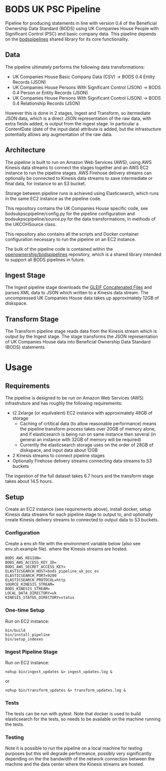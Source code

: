 # BODS UK PSC Pipeline

Pipeline for producing statements in line with version 0.4 of the Beneficial Ownership Data Standard (BODS) 
using UK Companies House People with Significant Control (PSC) and basic company data. This pipeline depends on 
the [bodspipelines](https://github.com/openownership/bodspipelines) shared library for its core functionality.

## Data

The pipeline ultimately performs the following data transformations:

* UK Companies House Basic Company Data (CSV) -> BODS 0.4 Entity Records (JSON)
* UK Companies House Persons With Significant Control (JSON) -> BODS 0.4 Person or Entity Records (JSON)
* UK Companies House Persons With Significant Control (JSON) -> BODS 0.4 Relationship Records (JSON)

However this is done in 2 stages, Ingest and Transform, so itermediate JSON data, which is a direct JSON
representation of the raw data, with extra fields added, is output from the ingest stage. In particular a 
ContentDate (date of the input data) attribute is added, but the infrastucture potentially allows any
augmentation of the raw data. 

## Architecture

The pipeline is built to run on Amazon Web Services (AWS), using AWS Kinesis data streams to connect
the stages together and an AWS EC2 instance to run the pipeline stages. AWS Firehose delivery 
streams can optionally be connected to Kinesis data streams to save intermediate or final data, for instance
to an S3 bucket.

Storage between pipeline runs is achieved using Elasticsearch, which runs in the same EC2 instance
as the pipeline code. 

This repository contains the UK Companies House specific code, see bodsukpscpipeline/config.py for the 
pipeline configuration and bodsukpscpipeline/source.py for the data transformations, in methods of the
UKCOHSource class. 

This repository also contains all the scripts and Docker
container configuration necessary to run the pipeline on an EC2 instance.

The bulk of the pipeline code is contained within the 
[openownership/bodspipelines](https://github.com/openownership/bodspipelines) 
repository, which is a shared library intended to support all BODS pipelines in future. 

## Ingest Stage

The Ingest pipeline stage downloads the 
[GLEIF Concatenated Files](https://www.gleif.org/en/lei-data/gleif-concatenated-file/download-the-concatenated-file)
and parses XML data to JSON which written to a Kinesis data stream. The uncompressed UK Companies House data takes
up approximately 12GB of diskspace.

## Transform Stage

The Transform pipeline stage reads data from the Kinesis stream which is output by the Ingest stage.
The stage transforms the JSON representation of UK Companies House data into Beneficial Ownership Data Standard (BODS)
statements.

# Usage

## Requirements

The pipeline is designed to be run on Amazon Web Services (AWS) infrastruture and has roughly the following requirements:

* t2.2xlarge (or equilvalent) EC2 instance with approximately 48GB of storage
  - Caching of crtitical data (to allow reasonable performance) means the pipeline transform process takes over 20GB of memory alone, and if elasticsearch is being run on same instance then several (in general an instance with 32GB of memory will be required)
  - Currently the elasticsearch storage uses on the order of 28GB of diskspace, and input data about 12GB
* 2 Kinesis streams to connect pipeline stages
* Optionally Firehose delivery streams connecting data streams to S3 buckets

The ingestion of the full dataset takes 6.7 hours and the transform stage takes about 14.5 hours.

## Setup

Create an EC2 instance (see requirements above), install docker, setup Kinesis data streams for each 
pipeline stage to output to, and optionally create Kinesis delivery streams to connected
to output data to S3 buckets.	

### Configuration

Create a env.sh file with the environment variable below (also see env.sh.example file).
where the Kinesis streams are hosted.

```
BODS_AWS_REGION=
BODS_AWS_ACCESS_KEY_ID=
BODS_AWS_SECRET_ACCESS_KEY=
ELASTICSEARCH_HOST=bods_pipeline_uk_psc_es
ELASTICSEARCH_PORT=9200
ELASTICSEARCH_PROTOCOL=http
SOURCE_KINESIS_STREAM=
BODS_KINESIS_STREAM=
LOCAL_DATA_DIRECTORY=uk
KINESIS_STATUS_DIRECTORY=status
```

### One-time Setup

Run on EC2 instance:

```
bin/build
bin/install_pipeline
bin/setup_indexes
```

### Ingest Pipeline Stage

Run on EC2 instance:

```
nohup bin/ingest_updates &> ingest_updates.log &
```

or

```
nohup bin/transform_updates &> transform_updates.log &
```

### Tests

The tests can be run with pytest. Note that docker is used to build elasticsearch
for the tests, so needs to be available on the machine running the tests.

### Testing

Note it is possible to run the pipeline on a local machine for testing purposes
but this will degrade performance, possibly very significantly depending on the
the bandwidth of the network connection between the machine and the data center
where the Kinesis streams are hosted.

